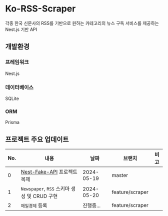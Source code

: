 # Ko-RSS-Scraper

각종 한국 신문사의 RSS를 기반으로 원하는 카테고리의 뉴스 구독 서비스를 제공하는 Nest.js 기반 API

## 개발환경

### 프레임워크

Nest.js

### 데이터베이스

SQLite

### ORM

Prisma

## 프로젝트 주요 업데이트

| No. | 내용                                                                | 날짜         | 브랜치             | 비고 |
|-----|-------------------------------------------------------------------|------------|-----------------|----|
| 0   | [Nest-Fake-API](https://github.com/jilpoom/nest-fake-api) 프로젝트 복제 | 2024-05-19 | master          |    | | 
| 1   | `Newspaper`, `RSS` 스키마 생성 및 CRUD 구현                               | 2024-05-20 | feature/scraper |    |
| 2   | `매일경제` 등록                                                         | 진행중...     | feature/scraper |    |